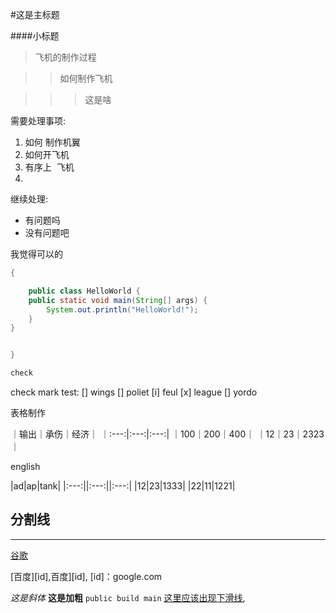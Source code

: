 #这是主标题

####小标题

> 飞机的制作过程

>>如何制作飞机


>>>这是啥


需要处理事项:
1. 如何 制作机翼
2. 如何开飞机
4. 有序上  飞机
5.


继续处理:
- 有问题吗
- 没有问题吧


我觉得可以的




```java
{

	public class HelloWorld {
	public static void main(String[] args) {
		System.out.println("HelloWorld!");
	}
}


}

check
```
check mark test:
[] wings
[] poliet
[i] feul
[x] league
[] yordo

表格制作

｜输出｜承伤｜经济｜
｜:---:|:---:|:---:|
｜100｜200｜400｜
｜12｜23｜2323｜

english

|ad|ap|tank|
|:---:||:---:||:---:|
|12|23|1333|
|22|11|1221|

分割线
---
---

[谷歌](baidu.com "最好的搜索引擎")

[百度][id],百度][id],
[id]：google.com


*这是斜体*  **这是加粗** `public build main`  <u>这里应该出现下滑线</u>, 






























